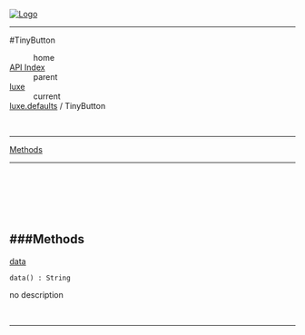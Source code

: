 
[![Logo](../../../images/logo.png)](../../../index.html)

---

#TinyButton


&emsp;&emsp;&emsp;home   
[API Index](../../../api/index.html#luxe.defaults)   
&emsp;&emsp;&emsp;parent    
[luxe](../)     
&emsp;&emsp;&emsp;current    
[luxe.defaults](./) / TinyButton

<br/>

---


[Methods](#Methods)   


---

&nbsp;   

&nbsp;   

&nbsp;   

<a class="lift" name="Methods" ></a>
###Methods   
---
<a class="lift" name="data" href="#data">data</a>



`data() : String`

<span class="small_desc_flat"> no description </span>   



&nbsp;
&nbsp;
&nbsp;

---  


&nbsp;   
&nbsp;   